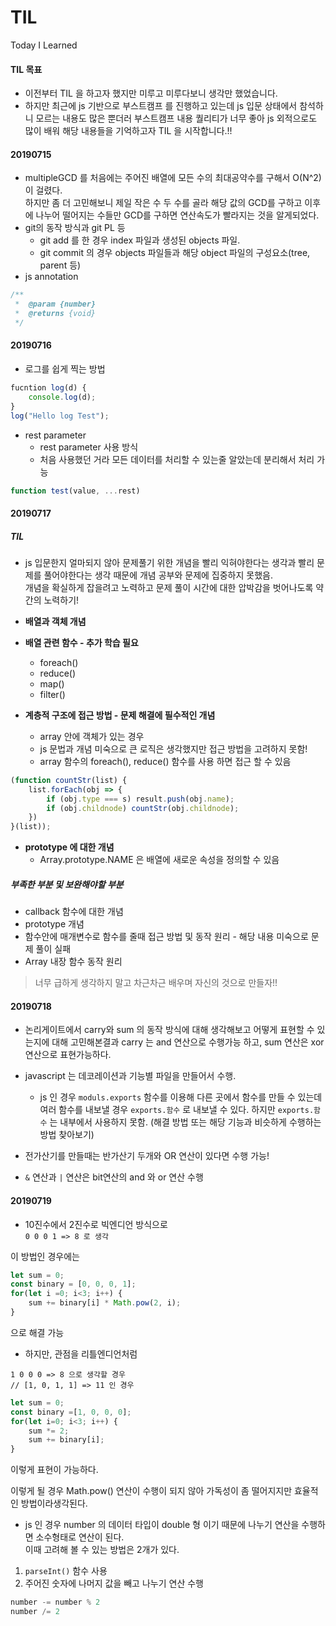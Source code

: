 # TIL

Today I Learned

#### TIL 목표

- 이전부터 TIL 을 하고자 했지만 미루고 미루다보니 생각만 했었습니다.
- 하지만 최근에 js 기반으로 부스트캠프 를 진행하고 있는데 js 입문 상태에서 참석하니 모르는 내용도 많은 뿐더러 부스트캠프 내용 퀄리티가 너무 좋아 js 외적으로도 많이 배워 해당 내용들을 기억하고자 TIL 을 시작합니다.!!

#### 20190715

- multipleGCD 를 처음에는 주어진 배열에 모든 수의 최대공약수를 구해서 O(N^2) 이 걸렸다.  
  하지만 좀 더 고민해보니 제일 작은 수 두 수를 골라 해당 값의 GCD를 구하고 이후에 나누어 떨어지는 수들만 GCD를 구하면 연산속도가 빨라지는 것을 알게되었다.
- git의 동작 방식과 git PL 등
  - git add 를 한 경우 index 파일과 생성된 objects 파일.
  - git commit 의 경우 objects 파일들과 해당 object 파일의 구성요소(tree, parent 등)
- js annotation

```js
/**
 *	@param {number}
 *	@returns {void}
 */
```

#### 20190716

- 로그를 쉽게 찍는 방법

```js
fucntion log(d) {
	console.log(d);
}
log("Hello log Test");
```

- rest parameter
  - rest parameter 사용 방식
  - 처음 사용했던 거라 모든 데이터를 처리할 수 있는줄 알았는데 분리해서 처리 가능

```js
function test(value, ...rest)
```

#### 20190717

##### TIL

- js 입문한지 얼마되지 않아 문제풀기 위한 개념을 빨리 익혀야한다는 생각과 빨리 문제를 풀어야한다는 생각 때문에 개념 공부와 문제에 집중하지 못했음.  
  개념을 확실하게 잡을려고 노력하고 문제 풀이 시간에 대한 압박감을 벗어나도록 약간의 노력하기!

- **배열과 객체 개념**
- **배열 관련 함수 - 추가 학습 필요**
  - foreach()
  - reduce()
  - map()
  - filter()
- **계층적 구조에 접근 방법 - 문제 해결에 필수적인 개념**

  - array 안에 객체가 있는 경우
  - js 문법과 개념 미숙으로 큰 로직은 생각했지만 접근 방법을 고려하지 못함!
  - array 함수의 foreach(), reduce() 함수를 사용 하면 접근 할 수 있음

```js 
(function countStr(list) {
    list.forEach(obj => {
        if (obj.type === s) result.push(obj.name);
        if (obj.childnode) countStr(obj.childnode);
    })
}(list));
```

- **prototype 에 대한 개념**
  - Array.prototype.NAME 은 배열에 새로운 속성을 정의할 수 있음

##### 부족한 부분 및 보완해야할 부분

- callback 함수에 대한 개념
- prototype 개념
- 함수안에 매개변수로 함수를 줄때 접근 방법 및 동작 원리 - 해당 내용 미숙으로 문제 풀이 실패
- Array 내장 함수 동작 원리

> 너무 급하게 생각하지 말고 차근차근 배우며 자신의 것으로 만들자!!


#### 20190718
 - 논리게이트에서 carry와 sum 의 동작 방식에 대해 생각해보고 어떻게 표현할 수 있는지에 대해  고민해본결과 
 carry 는 and 연산으로 수행가능 하고, sum 연산은 xor 연산으로 표현가능하다.

- javascript 는 데코레이션과 기능별 파일을 만들어서 수행.
  - js 인 경우 `moduls.exports` 함수를 이용해 다른 곳에서 함수를 만들 수 있는데 여러 함수를 내보낼 경우 `exports.함수` 로 내보낼 수 있다. 하지만 `exports.함수` 는 내부에서 사용하지 못함. (해결 방법 또는 해당 기능과 비슷하게 수행하는 방법 찾아보기)

- 전가산기를 만들때는 반가산기 두개와 OR 연산이 있다면 수행 가능!

- `&` 연산과 `|` 연산은 bit연산의 and 와 or 연산 수행

#### 20190719
 - 10진수에서 2진수로 빅엔디언 방식으로   
`0 0 0 1 => 8 로 생각`

이 방법인 경우에는 
```js
let sum = 0;
const binary = [0, 0, 0, 1];
for(let i =0; i<3; i++) {
    sum += binary[i] * Math.pow(2, i);
}
```

으로 해결 가능 

- 하지만, 관점을 리틀엔디언처럼 

`1 0 0 0 => 8 으로 생각할 경우`  
`// [1, 0, 1, 1] => 11 인 경우`
```js
let sum = 0;
const binary =[1, 0, 0, 0];
for(let i=0; i<3; i++) {
    sum *= 2;
    sum += binary[i];
}
```

이렇게 표현이 가능하다. 

이렇게 될 경우 Math.pow() 연산이 수행이 되지 않아 가독성이 좀 떨어지지만 효율적인 방법이라생각된다. 


- js 인 경우 number 의 데이터 타입이 double 형 이기 때문에 나누기 연산을 수행하면 소수형태로 연산이 된다.  
이때 고려해 볼 수 있는 방법은 2개가 있다. 
1. `parseInt()` 함수 사용
2. 주어진 숫자에 나머지 값을 빼고 나누기 연산 수행
```js
number -= number % 2
number /= 2
```
